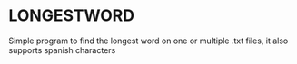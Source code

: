 # LONGESTWORD
Simple program to find the longest word on one or multiple .txt files, it also supports spanish characters
